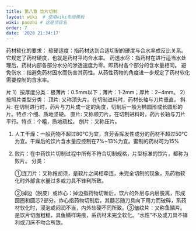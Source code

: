 ```yaml
---
title: 第八章 饮片切制
layout: wiki  # 使用wiki布局模板
wiki: paozhi # 这是项目名
order: 7
date: '2020 21:34:17'
---
```


药材软化的要求：
    软硬适度：指药材达到合适切制的硬度与合水率成反比关系。它规定了药材硬度，也就是药材平均合水率。
    药透水尽：指药材在进行适当水处理后，药材内部各部分水分的渗透速度为零。即药材各个部分的含水量相同。
    避免伤水：指避免药材因水而伤害其药性。从药性药物的角度进一步规定了药材软化需要控制的含水率。

片
    1）按厚度分类：极薄片：0.5mm以下；薄片：1-2mm；厚片：2~4mm。
    2）按照片类型分类：
       顶片: 又称顶头片。在切制进料时，药材长轴与刀片垂直。
       斜片: 在切制进行时，药片与刀片成一定的角度，切制后一般为椭圆形或长圆形的片。特点:个细、质地坚硬。
       直片: 又称顺刀片。在切制进料时，药片长轴与刀片平行。特点：个粗，质地疏松。
       刨片：又称压片。

1. 人工干燥：一般药物不超过80°C为宜，含芳香挥发性成分的药材不超过50°C为宜。干燥后的饮片含水量应控制在7%~13%为宜。蜜制的药材可为15%

2. 败片：在中药饮片切制过程中所有不符合切制规格，片型标准的饮片，都称为败片。
   分类：
   
   ​        ①连刀片：又称拖胡须，是软片之间相牵连，未完全切制的现象，系药物软化时外部含水量过多或刀具不锋利所致。
   
   ​        ②掉边（脱皮）或炸心：掉边指药物切断后，饮片的外层与内层脱离，形成圆圈和圆芯2部分。炸心指药物切制后，其髓芯随刀具向下用力而破碎，系药材软化时，浸泡或闷润不当，内外软硬不同所致。
   ​        ③皱纹片：又称鱼鳞片。是饮片切面粗糙，具鱼鳞样斑痕，系药材未完全软化。“水性”不及或刀具不锋利或刀床不吻合所致。
